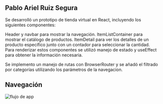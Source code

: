 ## Pablo Ariel Ruiz Segura

Se desarrolló un prototipo de tienda virtual en React, incluyendo los siguientes componentes: 

Header y navbar para mostrar la navegación. ItemListContainer para mostrar el catálogo de productos. ItemDetail para ver los detalles de un producto específico junto con un contador para seleccionar la cantidad. Para renderizar estos componentes se utilizó manejo de estado y useEffect para obtener la información necesaria. 

Se implemento un manejo de rutas con BrowserRouter y se añadó el filtrado por categorías utilizando los parámetros de la navegacion. 

## Navegación

![flujo de app](https://github.com/PabloRuizS2/proyecto-final/blob/main/src/assets/navigation-example-gif.gif)





